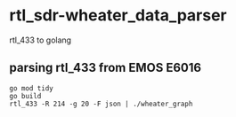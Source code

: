 # rtl_sdr-wheater_data_parser
rtl_433 to golang

## parsing rtl_433 from EMOS E6016

```
go mod tidy
go build
rtl_433 -R 214 -g 20 -F json | ./wheater_graph 
```

